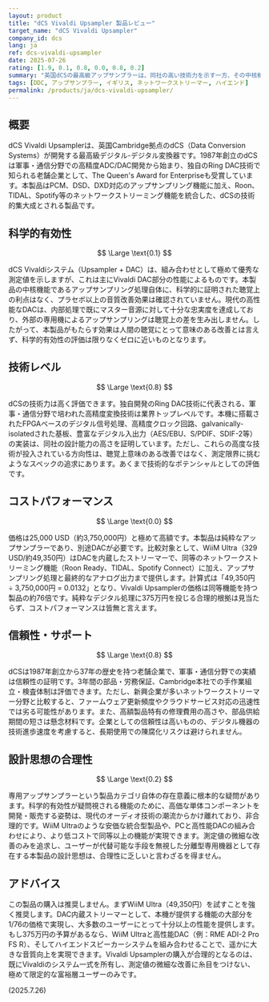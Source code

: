 ```yaml
---
layout: product
title: "dCS Vivaldi Upsampler 製品レビュー"
target_name: "dCS Vivaldi Upsampler"
company_id: dcs
lang: ja
ref: dcs-vivaldi-upsampler
date: 2025-07-26
rating: [1.9, 0.1, 0.8, 0.0, 0.8, 0.2]
summary: "英国dCSの最高級アップサンプラーは、同社の高い技術力を示す一方、その中核機能に科学的有効性が認められず、同等機能が1/76の価格で実現可能なため、専用機としての存在意義が問われる製品です。"
tags: [DDC, アップサンプラー, イギリス, ネットワークストリーマー, ハイエンド]
permalink: /products/ja/dcs-vivaldi-upsampler/
---
```

## 概要

dCS Vivaldi Upsamplerは、英国Cambridge拠点のdCS（Data Conversion Systems）が開発する最高級デジタル-デジタル変換器です。1987年創立のdCSは軍事・通信分野での高精度ADC/DAC開発から始まり、独自のRing DAC技術で知られる老舗企業として、The Queen's Award for Enterpriseも受賞しています。本製品はPCM、DSD、DXD対応のアップサンプリング機能に加え、Roon、TIDAL、Spotify等のネットワークストリーミング機能を統合した、dCSの技術的集大成とされる製品です。

## 科学的有効性

$$ \Large \text{0.1} $$

dCS Vivaldiシステム（Upsampler + DAC）は、組み合わせとして極めて優秀な測定値を示しますが、これは主にVivaldi DAC部分の性能によるものです。本製品の中核機能であるアップサンプリング処理自体に、科学的に証明された聴覚上の利点はなく、プラセボ以上の音質改善効果は確認されていません。現代の高性能なDACは、内部処理で既にマスター音源に対して十分な忠実度を達成しており、外部の専用機によるアップサンプリングは聴覚上の差を生み出しません。したがって、本製品がもたらす効果は人間の聴覚にとって意味のある改善とは言えず、科学的有効性の評価は限りなくゼロに近いものとなります。

## 技術レベル

$$ \Large \text{0.8} $$

dCSの技術力は高く評価できます。独自開発のRing DAC技術に代表される、軍事・通信分野で培われた高精度変換技術は業界トップレベルです。本機に搭載されたFPGAベースのデジタル信号処理、高精度クロック回路、galvanically-isolatedされた基板、豊富なデジタル入出力（AES/EBU、S/PDIF、SDIF-2等）の実装は、同社の設計能力の高さを証明しています。ただし、これらの高度な技術が投入されている方向性は、聴覚上意味のある改善ではなく、測定限界に挑むようなスペックの追求にあります。あくまで技術的なポテンシャルとしての評価です。

## コストパフォーマンス

$$ \Large \text{0.0} $$

価格は25,000 USD（約3,750,000円）と極めて高額です。本製品は純粋なアップサンプラーであり、別途DACが必要です。比較対象として、WiiM Ultra（329 USD/約49,350円）はDACを内蔵したストリーマーで、同等のネットワークストリーミング機能（Roon Ready、TIDAL、Spotify Connect）に加え、アップサンプリング処理と最終的なアナログ出力まで提供します。計算式は「49,350円 ÷ 3,750,000円 = 0.0132」となり、Vivaldi Upsamplerの価格は同等機能を持つ製品の約76倍です。純粋なデジタル処理に375万円を投じる合理的根拠は見当たらず、コストパフォーマンスは皆無と言えます。

## 信頼性・サポート

$$ \Large \text{0.8} $$

dCSは1987年創立から37年の歴史を持つ老舗企業で、軍事・通信分野での実績は信頼性の証明です。3年間の部品・労務保証、Cambridge本社での手作業組立・検査体制は評価できます。ただし、新興企業が多いネットワークストリーマー分野と比較すると、ファームウェア更新頻度やクラウドサービス対応の迅速性では劣る可能性があります。また、高額製品特有の修理費用の高さや、部品供給期間の短さは懸念材料です。企業としての信頼性は高いものの、デジタル機器の技術進歩速度を考慮すると、長期使用での陳腐化リスクは避けられません。

## 設計思想の合理性

$$ \Large \text{0.2} $$

専用アップサンプラーという製品カテゴリ自体の存在意義に根本的な疑問があります。科学的有効性が疑問視される機能のために、高価な単体コンポーネントを開発・販売する姿勢は、現代のオーディオ技術の潮流からかけ離れており、非合理的です。WiiM Ultraのような安価な統合型製品や、PCと高性能DACの組み合わせにより、より低コストで同等以上の機能が実現できます。測定値の微細な改善のみを追求し、ユーザーが代替可能な手段を無視した分離型専用機器として存在する本製品の設計思想は、合理性に乏しいと言わざるを得ません。

## アドバイス

この製品の購入は推奨しません。まずWiiM Ultra（49,350円）を試すことを強く推奨します。DAC内蔵ストリーマーとして、本機が提供する機能の大部分を1/76の価格で実現し、大多数のユーザーにとって十分以上の性能を提供します。もし375万円の予算があるなら、WiiM Ultraと高性能DAC（例：RME ADI-2 Pro FS R）、そしてハイエンドスピーカーシステムを組み合わせることで、遥かに大きな音質向上を実現できます。Vivaldi Upsamplerの購入が合理的となるのは、既にVivaldiのシステム一式を所有し、測定値の微細な改善に糸目をつけない、極めて限定的な富裕層ユーザーのみです。

(2025.7.26)
